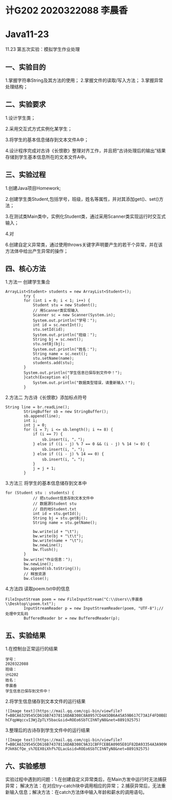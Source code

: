 # 计G202 2020322088 李晨香
# Java11-23
11.23 第五次实验：模拟学生作业处理

## 一、实验目的
1.掌握字符串String及其方法的使用；
2.掌握文件的读取/写入方法；
3.掌握异常处理结构；

## 二、实验要求
1.设计学生类；

2.采用交互式方式实例化某学生；

3.将学生的基本信息储存到文本文件A中；

4.设计程序完成对古诗《长恨歌》整理对齐工作，并且把“古诗处理后的输出”结果存储到学生基本信息所在的文本文件A中。

## 三、实验过程
1.创建Java项目Homework;

2.创建学生类Student,包括学号，班级，姓名等属性，并对其添加get()、set()方法；

3.在测试类Main类中，实例化Student类，通过采用Scanner类实现运行时交互式输入；

4.对

6.创建自定义异常类，通过使用throws关键字声明要产生的若干个异常，并在该方法体中给出产生异常的操作；

## 四、核心方法
1.方法一
创建学生集合
```
ArrayList<Student> students = new ArrayList<Student>();
		try {
		for (int i = 0; i < 1; i++) {
			Student stu = new Student();
			// 用Scanner类实现输入
			Scanner sc = new Scanner(System.in);
			System.out.println("学号：");
			int id = sc.nextInt();
			stu.setId(id);
			System.out.println("班级：");
			String bj = sc.next();
			stu.setBj(bj);
			System.out.println("姓名：");
			String name = sc.next();
			stu.setName(name);
			students.add(stu);
		}
		System.out.println("学生信息已保存到文件中！");
		}catch(Exception e){
			System.out.println("数据类型错误，请重新输入！");
		}
```

2.方法二
为古诗《长恨歌》添加标点符号
```
String line = br.readLine();
		StringBuffer sb = new StringBuffer();
		sb.append(line);
		int i;
		int j = 0;
		for (i = 7; i <= sb.length(); i += 8) {
			if (i == 7) {
				sb.insert(i, "，");
			} else if ((i - j) % 7 == 0 && (i - j) % 14 != 0) {
				sb.insert(i, "，");
			} else if ((i - j) % 14 == 0) {
				sb.insert(i, "。");
			}
			j = j + 1;
		}
```

3.方法三
将学生的基本信息储存到文本中
```
for (Student stu : students) {
			// 把student信息存到文本文件中
			// 数据源Student stu
			// 目的地Student.txt
			int id = stu.getId();
			String bj = stu.getBj();
			String name = stu.getName();

			bw.write(id + "\t");
			bw.write(bj + "\t\t");
			bw.write(name + "\t");
			bw.newLine();
			bw.flush();
		}
		bw.write("作业信息：");
		bw.newLine();
		bw.append(sb.toString());
		// 释放资源
		bw.close();
```
4.方法四
读取poem.txt中的信息
```
FileInputStream poem = new FileInputStream("C:\\Users\\李晨香\\Desktop\\poem.txt");
		InputStreamReader p = new InputStreamReader(poem, "UTF-8");// 处理中文乱码
		BufferedReader br = new BufferedReader(p);
```

## 五、实验结果
1.在控制台正常运行的结果
```
学号：
2020322088
班级：
计G202
姓名：
李晨香
学生信息已保存到文件中！
```
2.将学生信息储存到文本文件的运行结果
```
![Image text](https://mail.qq.com/cgi-bin/viewfile?f=BBCA6329545CD616B74378116DAB308C8A8957CD4A5DB6A45A59B617C73A1F4FD0BEDDE39BC421CA545DEF3D8DE81941BD1BA61C3EB4B43DDDAB724AB05642F8CDA5A9594577E6B370C6770D06B6EFE2A41CEB0D18E95F8CF8BD84F9995D2013&mailid=ZL2001-hCFqpWqccvI3WjZpTLY5bac&sid=ROEo6SbTCIhNTyN8&net=889192575)
```
3.整理后的古诗存到学生文件中的运行结果
```
![Image text](https://mail.qq.com/cgi-bin/viewfile?f=BBCA6329545CD616B74378116DAB308C9A31CBFFCEBEA0905E01F82DA93354A3A9096E7FBBBDE304A08B86DB3F9511366241D717C81A2395CFA3AC35AF5D0B80109B0DF2893A674D031E65CFF2C343CAEED856536C2762CD81BED722684D502B&mailid=ZL1901-PJkK6CfQe_s%7EEX0iXhf%7ELac&sid=ROEo6SbTCIhNTyN8&net=889192575)
```

## 六、实验感想
实验过程中遇到的问题：1.在创建自定义异常类后，在Main方发中运行时无法捕获异常； 解决方法：在对应try-catch块中调用相应的异常； 2.捕获异常后，无法重新输入信息；解决方法：在catch方法体中输入年龄和薪水的调用语句。
